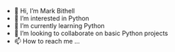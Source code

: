 - 👋 Hi, I’m Mark Bithell
- 👀 I’m interested in Python
- 🌱 I’m currently learning Python
- 💞️ I’m looking to collaborate on basic Python projects
- 📫 How to reach me ...

<!---
MarkyB20299/MarkyB20299 is a ✨ special ✨ repository because its `README.md` (this file) appears on your GitHub profile.
You can click the Preview link to take a look at your changes.
--->
